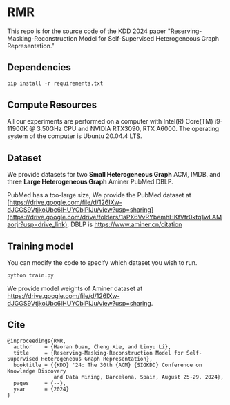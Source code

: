 # RMR
This repo is for the source code of the KDD 2024 paper "Reserving-Masking-Reconstruction Model for Self-Supervised Heterogeneous Graph Representation."

## Dependencies

```python
pip install -r requirements.txt
```

## Compute Resources
All our experiments are performed on a computer with Intel(R) Core(TM) i9-11900K @ 3.50GHz CPU and NVIDIA RTX3090, RTX A6000. The operating system of the computer is Ubuntu 20.04.4 LTS.


## Dataset
We provide datasets for two **Small Heterogeneous Graph** ACM, IMDB, and three **Large Heterogeneous Graph** Aminer PubMed DBLP.

PubMed has a too-large size, We provide the PubMed dataset at [https://drive.google.com/file/d/126IXw-dJGGS9VtjkoUbc6lHUYCblPlJu/view?usp=sharing](https://drive.google.com/drive/folders/1aPX6VvRYbemhHKfVtr0ktq1wLAMaorjr?usp=drive_link).
DBLP is https://www.aminer.cn/citation

## Training model 

You can modify the code to specify which dataset you wish to run.

```python
python train.py
```

We provide model weights of Aminer dataset at https://drive.google.com/file/d/126IXw-dJGGS9VtjkoUbc6lHUYCblPlJu/view?usp=sharing.

## Cite
```
@inproceedings{RMR,
  author    = {Haoran Duan, Cheng Xie, and Linyu Li},
  title     = {Reserving-Masking-Reconstruction Model for Self-Supervised Heterogeneous Graph Representation},
  booktitle = {{KDD} '24: The 30th {ACM} {SIGKDD} Conference on Knowledge Discovery
               and Data Mining, Barcelona, Spain, August 25-29, 2024},
  pages     = {--},
  year      = {2024}
}
```
